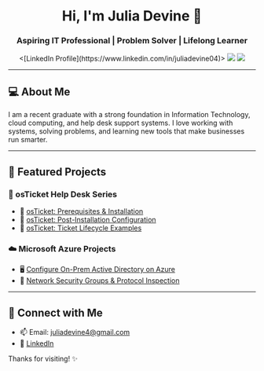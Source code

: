 <h1 align="center">Hi, I'm Julia Devine 👋</h1>
<h3 align="center">Aspiring IT Professional | Problem Solver | Lifelong Learner</h3>

<p align="center">
  <[LinkedIn Profile](https://www.linkedin.com/in/juliadevine04)>
   <img src="https://img.shields.io/badge/-LinkedIn-0077B5?style=flat-square&logo=linkedin&logoColor=white"/>
  </a>
  <a href="mailto:your.email@example.com">
    <img src="https://img.shields.io/badge/-Email-D14836?style=flat-square&logo=gmail&logoColor=white"/>
  </a>
</p>

---

## 💻 About Me

I am a recent graduate with a strong foundation in Information Technology, cloud computing, and help desk support systems. I love working with systems, solving problems, and learning new tools that make businesses run smarter.

---

## 📁 Featured Projects

### 🎫 osTicket Help Desk Series
- 🧩 [osTicket: Prerequisites & Installation](https://github.com/julia-devine/osticket-prereqs)
- 🔧 [osTicket: Post-Installation Configuration](https://github.com/julia-devine/post-install-config)
- 🔁 [osTicket: Ticket Lifecycle Examples](https://github.com/julia-devine/ticket-lifecycle)

### ☁️ Microsoft Azure Projects
- 🖥️ [Configure On-Prem Active Directory on Azure](https://github.com/julia-devine/configure-ad)
- 🔐 [Network Security Groups & Protocol Inspection](https://github.com/julia-devine/azure-network-protocols)

---

## 🤝 Connect with Me

- 📫 Email: juliadevine4@gmail.com
- 💼 [LinkedIn](https://www.linkedin.com/in/julia-devine-560aba303)

Thanks for visiting! ✨
